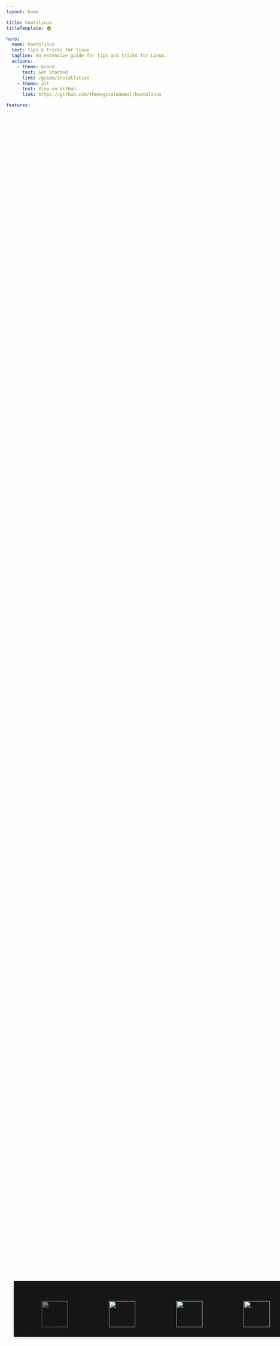 ```yaml
---
layout: home

title: howtolinux
titleTemplate: 🏠

hero:
  name: howtolinux
  text: tips & tricks for linux
  tagline: An extensive guide for tips and tricks for Linux.
  actions:
    - theme: brand
      text: Get Started
      link: /guide/installation
    - theme: alt
      text: View on GitHub
      link: https://github.com/themagicalmammal/howtolinux

features:
---
```


<section class="slide-option sticky-section">
	<div id="infinite" class="highway-slider">
		<div class="container highway-barrier">
			<ul class="highway-lane">
				<li class="highway-car"><img src='https://i.imgur.com/I3nZgfb.png' width='70px'></li>
				<li class="highway-car"><img src='https://i.imgur.com/A2nJm85.png' width='70px'></li>
				<li class="highway-car"><img src='https://i.imgur.com/2bOJNYO.png' width='70px'></li>
				<li class="highway-car"><img src='https://i.imgur.com/Y7WQN0Q.png' width='70px'></li>
				<li class="highway-car"><img src='https://i.imgur.com/AuIPhjc.png' width='70px'></li>
				<li class="highway-car"><img src='https://i.imgur.com/c0k3DKL.png' width='70px'></li>
				<li class="highway-car"><img src='https://i.imgur.com/bo7NtUF.png' width='70px'></li>
				<li class="highway-car"><img src='https://i.imgur.com/aHRAQNS.png' width='70px'></li>
				<li class="highway-car"><img src='https://i.imgur.com/I3nZgfb.png' width='70px'></li>
				<li class="highway-car"><img src='https://i.imgur.com/A2nJm85.png' width='70px'></li>
				<li class="highway-car"><img src='https://i.imgur.com/2bOJNYO.png' width='70px'></li>
				<li class="highway-car"><img src='https://i.imgur.com/Y7WQN0Q.png' width='70px'></li>
				<li class="highway-car"><img src='https://i.imgur.com/AuIPhjc.png' width='70px'></li>
				<li class="highway-car"><img src='https://i.imgur.com/c0k3DKL.png' width='70px'></li>
				<li class="highway-car"><img src='https://i.imgur.com/bo7NtUF.png' width='70px'></li>
				<li class="highway-car"><img src='https://i.imgur.com/aHRAQNS.png' width='70px'></li>
				<li class="highway-car"><img src='https://i.imgur.com/I3nZgfb.png' width='70px'></li>
				<li class="highway-car"><img src='https://i.imgur.com/A2nJm85.png' width='70px'></li>
				<li class="highway-car"><img src='https://i.imgur.com/2bOJNYO.png' width='70px'></li>
				<li class="highway-car"><img src='https://i.imgur.com/Y7WQN0Q.png' width='70px'></li>
				<li class="highway-car"><img src='https://i.imgur.com/AuIPhjc.png' width='70px'></li>
				<li class="highway-car"><img src='https://i.imgur.com/c0k3DKL.png' width='70px'></li>
				<li class="highway-car"><img src='https://i.imgur.com/bo7NtUF.png' width='70px'></li>
				<li class="highway-car"><img src='https://i.imgur.com/aHRAQNS.png' width='70px'></li>
			</ul>
		</div>
	</div>
</section>

<style setup>
  section {
    display: flex;
    flex-flow: column;
    align-items: center;
  }
  section div.container {
    transition: all 0.3s ease;
  }
  section div.container h1 {
    margin: 15px 0 0 0;
  }
  section div.container h3 {
    margin: 0 0 25px 0;
  }
  @media (max-width: 992px) {
    section {
      padding: 0 20px 0 20px;
    }
  }
  section.slide-option {
    margin: 0 0 50px 0;
  }
  section.slide-option .no-marg {
    margin: 0 0 0 0;
  }
  .sticky-section {
   position: fixed;
   bottom: 8%;
   width: 100%;
  }
  div.highway-slider {
    display: flex;
    justify-content: center;
    width: 100%;
    height: 150px;
  }
  div.highway-slider div.highway-barrier {
    overflow: hidden;
    position: relative;
  }
  div.highway-slider ul.highway-lane {
    display: flex;
    height: 100%;
  }
  div.highway-slider ul.highway-lane li.highway-car {
    flex: 1;
    display: flex;
    justify-content: center;
    align-items: center;
    background: #161618;
    color: #343434;
  }
  @-webkit-keyframes translatestf {
    0% {
      transform: translateX(100%);
    }
    100% {
      transform: translateX(-500%);
    }
  }
  @keyframes translatestf {
    0% {
      transform: translateX(100%);
    }
    100% {
      transform: translateX(-500%);
    }
  }
  #stffull div.highway-barrier ul.highway-lane {
    width: 500%;
  }
  #stffull div.highway-barrier ul.highway-lane li.highway-car {
    -webkit-animation: translatestf 30s linear infinite;
            animation: translatestf 30s linear infinite;
  }
  #stffull div.highway-barrier ul.highway-lane li.highway-car h4 {
    font-size: 28px;
  }
  @-webkit-keyframes translateinfinite {
    100% {
      transform: translateX(calc(-180px * 12));
    }
  }
  @keyframes translateinfinite {
    100% {
      transform: translateX(calc(-180px * 12));
    }
  }
  #infinite div.highway-barrier {
    background: #161618;
    box-shadow: 0 3px 10px -3px rgba(0, 0, 0, 0.3);
  }
  #infinite div.highway-barrier::before,
  #infinite div.highway-barrier::after {
    content: " ";
    position: absolute;
    z-index: 9;
    width: 180px;
    height: 100%;
  }
  #infinite div.highway-barrier::before {
    top: 0;
    left: 0;
    background: linear-gradient(to right, #161618 0%, rgba(255, 255, 255, 0) 100%);
  }
  #infinite div.highway-barrier::after {
    top: 0;
    right: 0;
    background: linear-gradient(to left, #161618 0%, rgba(255, 255, 255, 0) 100%);
  }
  #infinite div.highway-barrier ul.highway-lane {
    width: calc(180px * 24);
  }
  #infinite div.highway-barrier ul.highway-lane li.highway-car {
    width: 180px;
    -webkit-animation: translateinfinite 25s linear infinite;
            animation: translateinfinite 25s linear infinite;
  }
  #infinite div.highway-barrier ul.highway-lane li.highway-car span.fab {
    font-size: 65px;
  }
</style>

